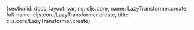 {sectionid: docs, layout: var, ns: cljs.core, name: LazyTransformer.create, full-name: cljs.core/LazyTransformer.create,
  title: cljs.core/LazyTransformer.create}
